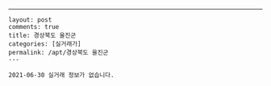 ---
    layout: post
    comments: true
    title: 경상북도 울진군
    categories: [실거래가]
    permalink: /apt/경상북도 울진군
    ---

    2021-06-30 실거래 정보가 없습니다.

    